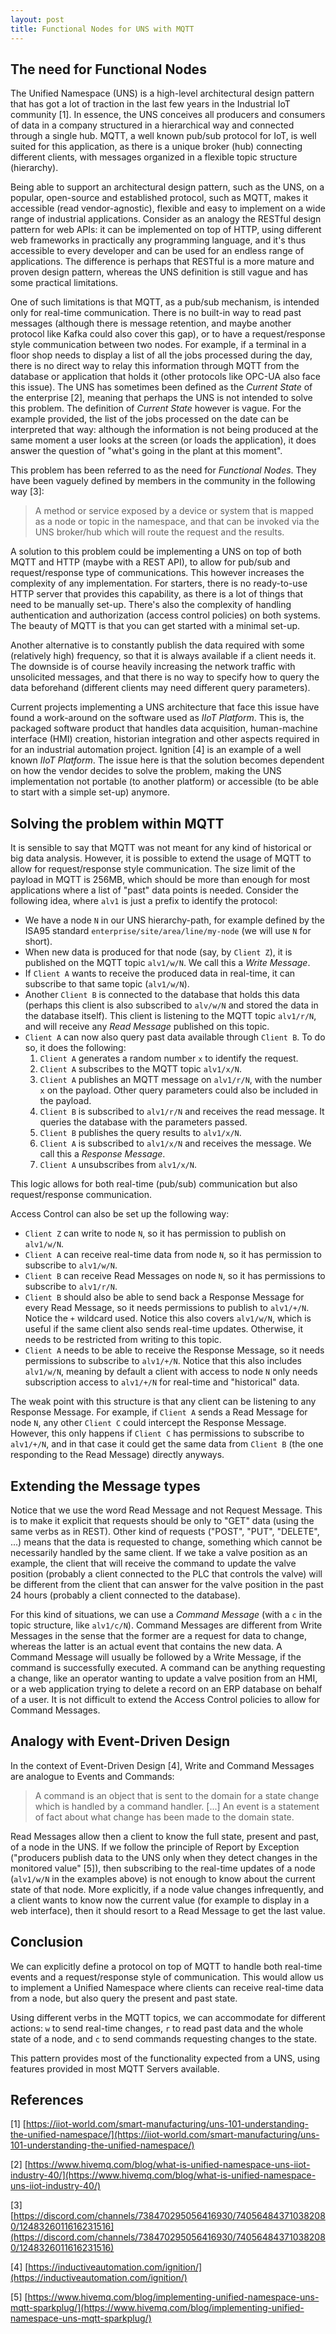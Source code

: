 ```yaml
---
layout: post
title: Functional Nodes for UNS with MQTT
---
```


## The need for Functional Nodes

The Unified Namespace (UNS) is a high-level architectural design pattern that has got a lot of traction in the last few years in the Industrial IoT community [1]. In essence, the UNS conceives all producers and consumers of data in a company structured in a hierarchical way and connected through a single hub. MQTT, a well known pub/sub protocol for IoT, is well suited for this application, as there is a unique broker (hub) connecting different clients, with messages organized in a flexible topic structure (hierarchy).

Being able to support an architectural design pattern, such as the UNS, on a popular, open-source and established protocol, such as MQTT, makes it accessible (read vendor-agnostic), flexible and easy to implement on a wide range of industrial applications. Consider as an analogy the RESTful design pattern for web APIs: it can be implemented on top of HTTP, using different web frameworks in practically any programming language, and it's thus accessible to every developer and can be used for an endless range of applications. The difference is perhaps that RESTful is a more mature and proven design pattern, whereas the UNS definition is still vague and has some practical limitations.

One of such limitations is that MQTT, as a pub/sub mechanism, is intended only for real-time communication. There is no built-in way to read past messages (although there is message retention, and maybe another protocol like Kafka could also cover this gap), or to have a request/response style communication between two nodes. For example, if a terminal in a floor shop needs to display a list of all the jobs processed during the day, there is no direct way to relay this information through MQTT from the database or application that holds it (other protocols like OPC-UA also face this issue). The UNS has sometimes been defined as the _Current State_ of the enterprise [2], meaning that perhaps the UNS is not intended to solve this problem. The definition of _Current State_ however is vague. For the example provided, the list of the jobs processed on the date can be interpreted that way: although the information is not being produced at the same moment a user looks at the screen (or loads the application), it does answer the question of "what's going in the plant at this moment".

This problem has been referred to as the need for _Functional Nodes_. They have been vaguely defined by members in the community in the following way [3]:

> A method or service exposed by a device or system that is mapped as a node or topic in the namespace, and that can be invoked via the UNS broker/hub which will route the request and the results.

A solution to this problem could be implementing a UNS on top of both MQTT and HTTP (maybe with a REST API), to allow for pub/sub and request/response type of communications. This however increases the complexity of any implementation. For starters, there is no ready-to-use HTTP server that provides this capability, as there is a lot of things that need to be manually set-up. There's also the complexity of handling authentication and authorization (access control policies) on both systems. The beauty of MQTT is that you can get started with a minimal set-up.

Another alternative is to constantly publish the data required with some (relatively high) frequency, so that it is always available if a client needs it. The downside is of course heavily increasing the network traffic with unsolicited messages, and that there is no way to specify how to query the data beforehand (different clients may need different query parameters).

Current projects implementing a UNS architecture that face this issue have found a work-around on the software used as _IIoT Platform_. This is, the packaged software product that handles data acquisition, human-machine interface (HMI) creation, historian integration and other aspects required in for an industrial automation project. Ignition [4] is an example of a well known _IIoT Platform_. The issue here is that the solution becomes dependent on how the vendor decides to solve the problem, making the UNS implementation not portable (to another platform) or accessible (to be able to start with a simple set-up) anymore.

## Solving the problem within MQTT

It is sensible to say that MQTT was not meant for any kind of historical or big data analysis. However, it is possible to extend the usage of MQTT to allow for request/response style communication. The size limit of the payload in MQTT is 256MB, which should be more than enough for most applications where a list of "past" data points is needed. Consider the following idea, where `alv1` is just a prefix to identify the protocol:

- We have a node `N` in our UNS hierarchy-path, for example defined by the ISA95 standard `enterprise/site/area/line/my-node` (we will use `N` for short).
- When new data is produced for that node (say, by `Client Z`), it is published on the MQTT topic `alv1/w/N`. We call this a *Write Message*.
- If `Client A` wants to receive the produced data in real-time, it can subscribe to that same topic (`alv1/w/N`).
- Another `Client B` is connected to the database that holds this data (perhaps this client is also subscribed to `alv/w/N` and stored the data in the database itself). This client is listening to the MQTT topic `alv1/r/N`, and will receive any *Read Message* published on this topic.
- `Client A` can now also query past data available through `Client B`. To do so, it does the following:
    1. `Client A` generates a random number `x` to identify the request.
    2. `Client A` subscribes to the MQTT topic `alv1/x/N`.
    3. `Client A` publishes an MQTT message on `alv1/r/N`, with the number `x` on the payload. Other query parameters could also be included in the payload.
    4. `Client B` is subscribed to `alv1/r/N` and receives the read message. It queries the database with the parameters passed.
    5. `Client B` publishes the query results to `alv1/x/N`.
    6. `Client A` is subscribed to `alv1/x/N` and receives the message. We call this a *Response Message*.
    7. `Client A` unsubscribes from `alv1/x/N`.

This logic allows for both real-time (pub/sub) communication but also request/response communication.

Access Control can also be set up the following way:
- `Client Z` can write to node `N`, so it has permission to publish on `alv1/w/N`.
- `Client A` can receive real-time data from node `N`, so it has permission to subscribe to `alv1/w/N`.
- `Client B` can receive Read Messages on node `N`, so it has permissions to subscribe to `alv1/r/N`.
- `Client B` should also be able to send back a Response Message for every Read Message, so it needs permissions to publish to `alv1/+/N`. Notice the `+` wildcard used. Notice this also covers `alv1/w/N`, which is useful if the same client also sends real-time updates. Otherwise, it needs to be restricted from writing to this topic.
- `Client A` needs to be able to receive the Response Message, so it needs permissions to subscribe to `alv1/+/N`. Notice that this also includes `alv1/w/N`, meaning by default a client with access to node `N` only needs subscription access to `alv1/+/N` for real-time and "historical" data.

The weak point with this structure is that any client can be listening to any Response Message. For example, if `Client A` sends a Read Message for node `N`, any other `Client C`  could intercept the Response Message. However, this only happens if `Client C` has permissions to subscribe to `alv1/+/N`, and in that case it could get the same data from `Client B` (the one responding to the Read Message) directly anyways.

## Extending the Message types

Notice that we use the word Read Message and not Request Message. This is to make it explicit that requests should be only to "GET" data (using the same verbs as in REST). Other kind of requests ("POST", "PUT", "DELETE", ...) means that the data is requested to change, something which cannot be necessarily handled by the same client. If we take a valve position as an example, the client that will receive the command to update the valve position (probably a client connected to the PLC that controls the valve) will be different from the client that can answer for the valve position in the past 24 hours (probably a client connected to the database).

For this kind of situations, we can use a *Command Message* (with a `c` in the topic structure, like `alv1/c/N`). Command Messages are different from Write Messages in the sense that the former are a request for data to change, whereas the latter is an actual event that contains the new data. A Command Message will usually be followed by a Write Message, if the command is successfully executed. A command can be anything requesting a change, like an operator wanting to update a valve position from an HMI, or a web application trying to delete a record on an ERP database on behalf of a user. It is not difficult to extend the Access Control policies to allow for Command Messages.

## Analogy with Event-Driven Design

In the context of Event-Driven Design [4], Write and Command Messages are analogue to Events and Commands:

> A command is an object that is sent to the domain for a state change which is handled by a command handler. [...] An event is a statement of fact about what change has been made to the domain state.

Read Messages allow then a client to know the full state, present and past, of a node in the UNS. If we follow the principle of Report by Exception ("producers publish data to the UNS only when they detect changes in the monitored value" [5]), then subscribing to the real-time updates of a node (`alv1/w/N` in the examples above) is not enough to know about the current state of that node. More explicitly, if a node value changes infrequently, and a client wants to know now the current value (for example to display in a web interface), then it should resort to a Read Message to get the last value.

## Conclusion

We can explicitly define a protocol on top of MQTT to handle both real-time events and a request/response style of communication. This would allow us to implement a Unified Namespace where clients can receive real-time data from a node, but also query the present and past state. 

Using different verbs in the MQTT topics, we can accommodate for different actions: `w` to send real-time changes, `r` to read past data and the whole state of a node, and `c` to send commands requesting changes to the state.

This pattern provides most of the functionality expected from a UNS, using features provided in most MQTT Servers available.

## References


[1] [https://iiot-world.com/smart-manufacturing/uns-101-understanding-the-unified-namespace/](https://iiot-world.com/smart-manufacturing/uns-101-understanding-the-unified-namespace/)

[2] [https://www.hivemq.com/blog/what-is-unified-namespace-uns-iiot-industry-40/](https://www.hivemq.com/blog/what-is-unified-namespace-uns-iiot-industry-40/)

[3] [https://discord.com/channels/738470295056416930/740564843710382080/1248326011616231516](https://discord.com/channels/738470295056416930/740564843710382080/1248326011616231516)

[4] [https://inductiveautomation.com/ignition/](https://inductiveautomation.com/ignition/)

[5] [https://www.hivemq.com/blog/implementing-unified-namespace-uns-mqtt-sparkplug/](https://www.hivemq.com/blog/implementing-unified-namespace-uns-mqtt-sparkplug/)
